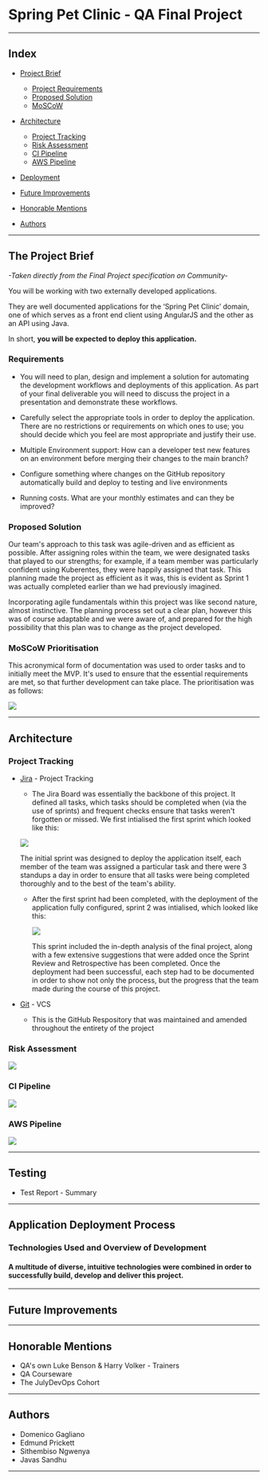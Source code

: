 # Spring Pet Clinic - QA Final Project
_________________________________________________________________________________________________________________________________________________________________
## Index
* [Project Brief](#the-project-brief)
  - [Project Requirements](#requirements)
  - [Proposed Solution](#proposed-solution)
  - [MoSCoW](#moscow-prioritisation)
* [Architecture](#architecture)
  - [Project Tracking](#project-tracking)
  - [Risk Assessment](#risk-assessment)
  - [CI Pipeline](#ci-pipeline)
  - [AWS Pipeline](#aws-pipeline)
  
* [Deployment](#application-deployment-process)
* [Future Improvements](#future-improvements)
* [Honorable Mentions](#honorable-mentions)
* [Authors](#authors)


_________________________________________________________________________________________________________________________________________________________________
## The Project Brief
*-Taken directly from the Final Project specification on Community-*

You will be working with two externally developed applications.

They are well documented applications for the ‘Spring Pet Clinic’ domain, one of which serves as a front end client using AngularJS and the other as an API using Java.

In short, **you will be expected to deploy this application.**

### Requirements
- You will need to plan, design and implement a solution for automating the development workflows and deployments of this application. As part of your final deliverable you will need to discuss the project in a presentation and demonstrate these workflows.

- Carefully select the appropriate tools in order to deploy the application. There are no restrictions or requirements on which ones to use; you should decide which you feel are most appropriate and justify their use.

- Multiple Environment support: How can a developer test new features on an environment before merging their changes to the main branch?

- Configure something where changes on the GitHub repository automatically build and deploy to testing and live environments

- Running costs. What are your monthly estimates and can they be improved?

### Proposed Solution
Our team's approach to this task was agile-driven and as efficient as possible. After assigning roles within the team, we were designated tasks that played to our strengths; for example, if a team member was particularly confident using Kuberentes, they were happily assigned that task. This planning made the project as efficient as it was, this is evident as Sprint 1 was actually completed earlier than we had previously imagined. 

Incorporating agile fundamentals within this project was like second nature, almost instinctive. The planning process set out a clear plan, however this was of course adaptable and we were aware of, and prepared for the high possibility that this plan was to change as the project developed.


### MoSCoW Prioritisation
This acronymical form of documentation was used to order tasks and to initially meet the MVP. It's used to ensure that the essential requirements are met, so that further development can take place. The prioritisation was as follows:

 ![](/images/Moscow.JPG)
_________________________________________________________________________________________________________________________________________________________________
## Architecture

### Project Tracking
* [Jira](https://omris-elda.atlassian.net/jira/software/projects/QFP/boards/7/backlog) - Project Tracking
  - The Jira Board was essentially the backbone of this project. It defined all tasks, which tasks should be completed when (via the use of sprints) and frequent 
    checks ensure that tasks weren't forgotten or missed. We first intialised the first sprint which looked like this:
    
  ![](/images/Final-Project-First-Jira-Board.png)
    
     The initial sprint was designed to deploy the application itself, each member of the team was assigned a particular task and there were 3 standups a day in order to ensure that all tasks were being completed thoroughly and to the best of the team's ability. 
    
  - After the first sprint had been completed, with the deployment of the application fully configured, sprint 2 was intialised, which looked like this:
  
    ![](/images/secondsprint.png)
  
    This sprint included the in-depth analysis of the final project, along with a few extensive suggestions that were added once the Sprint Review and Retrospective has been completed. Once the deployment had been successful, each step had to be documented in order to show not only the process, but the progress that the team made during the course of this project. 
    
    
* [Git](https://github.com/Zhal73/QA_Final_Project) - VCS
  - This is the GitHub Respository that was maintained and amended throughout the entirety of the project

### Risk Assessment

![](/images/Risk_assessment.jpg)

### CI Pipeline

![](/images/FP-Pipeline.jpg)

### AWS Pipeline

![](/images/AWS_Infrastructure.png)
_________________________________________________________________________________________________________________________________________________________________

## Testing

* Test Report - Summary

_________________________________________________________________________________________________________________________________________________________________
## Application Deployment Process
### Technologies Used and Overview of Development
#### A multitude of diverse, intuitive technologies were combined in order to successfully build, develop and deliver this project.

_________________________________________________________________________________________________________________________________________________________________
## Future Improvements

_________________________________________________________________________________________________________________________________________________________________
## Honorable Mentions
* QA's own Luke Benson & Harry Volker - Trainers
* QA Courseware
* The JulyDevOps Cohort
_________________________________________________________________________________________________________________________________________________________________
## Authors
* Domenico Gagliano
* Edmund Prickett
* Sithembiso Ngwenya
* Javas Sandhu
_________________________________________________________________________________________________________________________________________________________________
